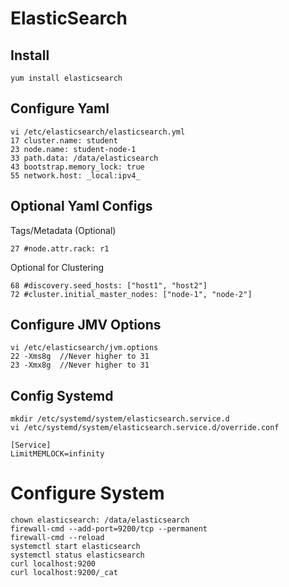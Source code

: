 # ElasticSearch

## Install
`yum install elasticsearch`


## Configure  Yaml
```
vi /etc/elasticsearch/elasticsearch.yml
17 cluster.name: student
23 node.name: student-node-1
33 path.data: /data/elasticsearch
43 bootstrap.memory_lock: true
55 network.host: _local:ipv4_  
```

## Optional Yaml Configs
Tags/Metadata (Optional)
```
27 #node.attr.rack: r1
```
Optional for Clustering
```
68 #discovery.seed_hosts: ["host1", "host2"]
72 #cluster.initial_master_nodes: ["node-1", "node-2"]
```

## Configure JMV Options
```
vi /etc/elasticsearch/jvm.options
22 -Xms8g  //Never higher to 31
23 -Xmx8g  //Never higher to 31
```

## Config Systemd
```
mkdir /etc/systemd/system/elasticsearch.service.d
vi /etc/systemd/system/elasticsearch.service.d/override.conf  

[Service]
LimitMEMLOCK=infinity
```
# Configure System
```
chown elasticsearch: /data/elasticsearch
firewall-cmd --add-port=9200/tcp --permanent
firewall-cmd --reload
systemctl start elasticsearch
systemctl status elasticsearch
curl localhost:9200
curl localhost:9200/_cat
```
